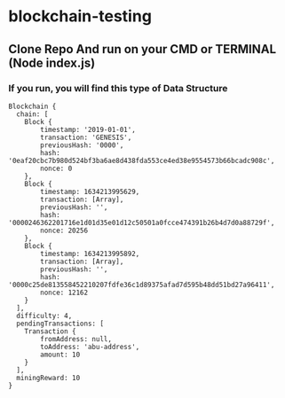 # blockchain-testing

## Clone Repo And run on your CMD or TERMINAL (Node index.js)

### If you run, you will find this type of Data Structure
```
Blockchain {
  chain: [
    Block {
        timestamp: '2019-01-01',
        transaction: 'GENESIS',
        previousHash: '0000',
        hash: '0eaf20cbc7b980d524bf3ba6ae8d438fda553ce4ed38e9554573b66bcadc908c',
        nonce: 0
    },
    Block {
        timestamp: 1634213995629,
        transaction: [Array],
        previousHash: '',
        hash: '0000246362201716e1d01d35e01d12c50501a0fcce474391b26b4d7d0a88729f',
        nonce: 20256
    },
    Block {
        timestamp: 1634213995892,
        transaction: [Array],
        previousHash: '',
        hash: '0000c25de813558452210207fdfe36c1d89375afad7d595b48dd51bd27a96411',
        nonce: 12162
    }
  ],
  difficulty: 4,
  pendingTransactions: [
    Transaction {
        fromAddress: null,
        toAddress: 'abu-address',
        amount: 10
    }
  ],
  miningReward: 10
}
```
